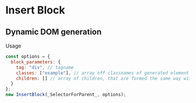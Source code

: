 # Insert Block

## Dynamic DOM generation

Usage

```javascript
const options = {
  block_parameters: {
    tag: "div", // tagname
    classes: ["example"], // array off classnames of generated element
    children: [] // array of children, that are formed the same way with objects that have tag, classes and children properties
  }
};
new InsertBlock(_SelectorForParent_, options);
```
